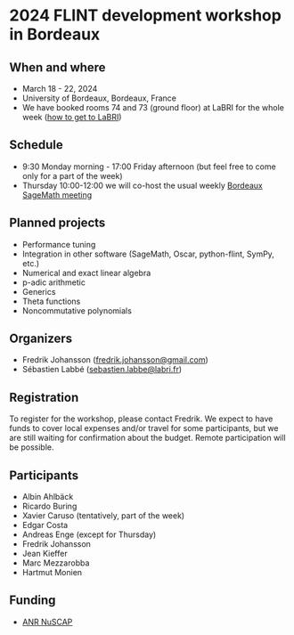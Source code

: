 # 2024 FLINT development workshop in Bordeaux

## When and where

* March 18 - 22, 2024
* University of Bordeaux, Bordeaux, France
* We have booked rooms 74 and 73 (ground floor) at LaBRI for the whole week ([how to get to LaBRI](https://www.labri.fr/en/presentation/coming-labri))

## Schedule

* 9:30 Monday morning - 17:00 Friday afternoon (but feel free to come only for a part of the week)
* Thursday 10:00-12:00 we will co-host the usual weekly [Bordeaux SageMath meeting](https://wiki.sagemath.org/thursdaysbdx)

## Planned projects

* Performance tuning
* Integration in other software (SageMath, Oscar, python-flint, SymPy, etc.)
* Numerical and exact linear algebra
* p-adic arithmetic
* Generics
* Theta functions
* Noncommutative polynomials

## Organizers

* Fredrik Johansson (<fredrik.johansson@gmail.com>)
* Sébastien Labbé (<sebastien.labbe@labri.fr>)

## Registration

To register for the workshop, please contact Fredrik. We expect to have funds to cover local expenses and/or travel for some participants, but we are still waiting for confirmation about the budget. Remote participation will be possible.

## Participants

* Albin Ahlbäck
* Ricardo Buring
* Xavier Caruso (tentatively, part of the week)
* Edgar Costa
* Andreas Enge (except for Thursday)
* Fredrik Johansson
* Jean Kieffer
* Marc Mezzarobba
* Hartmut Monien

## Funding

* [ANR NuSCAP](https://nuscap.gitlabpages.inria.fr/index.html)
